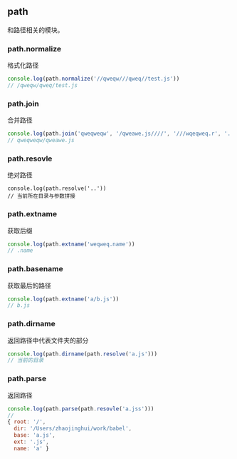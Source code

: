 ## path
和路径相关的模块。
### path.normalize
格式化路径
```javascript
console.log(path.normalize('//qweqw///qweq//test.js'))
// /qweqw/qweq/test.js
```
### path.join
合并路径
```javascript
console.log(path.join('qweqweqw', '/qweawe.js////', '///wqeqweq.r', '..', '.'));
// qweqweqw/qweawe.js
```
### path.resovle
绝对路径
```javasccript
console.log(path.resolve('..'))
// 当前所在目录与参数拼接
```
### path.extname
获取后缀
```javascript
console.log(path.extname('weqweq.name'))
// .name
```
### path.basename
获取最后的路径
```javascript
console.log(path.extname('a/b.js'))
// b.js
```
### path.dirname
返回路径中代表文件夹的部分
```javascript
console.log(path.dirname(path.resolve('a.js')))
// 当前的目录
```
### path.parse
返回路径
```javascript
console.log(path.parse(path.resovle('a.jss')))
// 
{ root: '/',
  dir: '/Users/zhaojinghui/work/babel',
  base: 'a.js',
  ext: '.js',
  name: 'a' }
```

